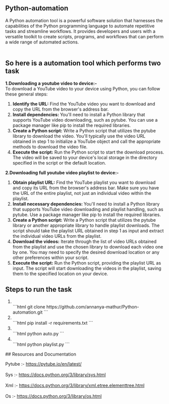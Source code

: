 ## Python-automation
A Python automation tool is a powerful software solution that harnesses the capabilities of the Python programming language to automate repetitive tasks and streamline workflows. It provides developers and users with a versatile toolkit to create scripts, programs, and workflows that can perform a wide range of automated actions. <br><br>
## So here is a automation tool which performs two task
**1.Downloading a youtube video to device:-**<br>
To download a YouTube video to your device using Python, you can follow these general steps:
<ol>
<li><b>Identify the URL:</b> Find the YouTube video you want to download and copy the URL from the browser's address bar.</li>

<li><b>Install dependencies: </b>You'll need to install a Python library that supports YouTube video downloading, such as pytube. You can use a package manager like pip to install the required libraries.</li>

<li><b>Create a Python script:</b> Write a Python script that utilizes the pytube library to download the video. You'll typically use the video URL obtained in step 1 to initialize a YouTube object and call the appropriate methods to download the video file.</li>

<li><b>Execute the script:</b> Run the Python script to start the download process. The video will be saved to your device's local storage in the directory specified in the script or the default location.</li>
</ol>  

**2.Downloading full youtube video playlist to device:-** 
<ol>
  <li><b>Obtain playlist URL:</b> Find the YouTube playlist you want to download and copy its URL from the browser's address bar. Make sure you have the URL of the entire playlist, not just an individual video within the playlist.</li>

<li><b>Install necessary dependencies: </b>You'll need to install a Python library that supports YouTube video downloading and playlist handling, such as pytube. Use a package manager like pip to install the required libraries.</li>

<li><b>Create a Python script:</b> Write a Python script that utilizes the pytube library or another appropriate library to handle playlist downloads. The script should take the playlist URL obtained in step 1 as input and extract the individual video URLs from the playlist.</li>

<li><b>Download the videos:</b> Iterate through the list of video URLs obtained from the playlist and use the chosen library to download each video one by one. You may need to specify the desired download location or any other preferences within your script.</li>
 <li> <b>Execute the script:</b> Run the Python script, providing the playlist URL as input. The script will start downloading the videos in the playlist, saving them to the specified location on your device.</li>
</ol>  

## Steps to run the task

<ol>
  <li></li> 
```html
git clone https://github.com/annanya-mathur/Python-automation.git
```
   <li></li> 
```html
pip install -r requirements.txt
```
   <li></li> 
```html
python auto.py <youtube_url>
```
   <li></li> 
```html
python playlist.py <youtube_url>
```
  
  </ol>  
## Resources and Documentation

Pytube :- https://pytube.io/en/latest/  <br><br>
Sys :- https://docs.python.org/3/library/sys.html  <br><br>
Xml :- https://docs.python.org/3/library/xml.etree.elementtree.html  <br><br>
Os :- https://docs.python.org/3/library/os.html


